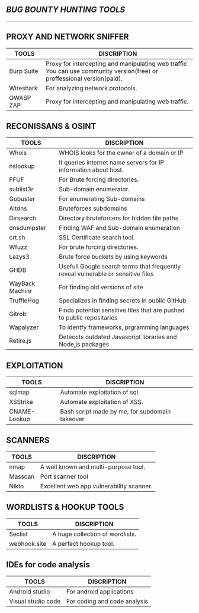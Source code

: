 ## *BUG BOUNTY HUNTING TOOLS*
<hr>

## PROXY AND NETWORK SNIFFER


| TOOLS | DISCRIPTION |
| ----- | ----------- |
| Burp Suite | Proxy for intercepting and  manipulating web traffic You can use community version(free) or proffessional version(paid). |
| Wireshark | For analyzing network protocols. |
| OWASP ZAP | Proxy for intercepting and manipulating web traffic. |


## RECONISSANS & OSINT

| TOOLS | DISCRIPTION |
| ----- | ----------- |
| Whois | WHOIS looks for the owner of a domain or IP |
| nslookup | It queries internet name servers for IP information about host. |
| FFUF  | For Brute forcing directories. |
| sublist3r | Sub-domain enumerator. |
| Gobuster | For enumerating Sub-domains |
| Altdns | Bruteforces subdomains |
| Dirsearch | Directory bruteforcers for hidden file paths |
| dnsdumpster | Finding WAF and Sub-domain enumeration |
| crt.sh | SSL Certificate search tool. |
| Wfuzz | For brute forcing directories. |
| Lazys3 | Brute force buckets by using keywords |
| GHDB | Usefull Google search terms that frequently reveal vulnerable or sensitive files |
| WayBack Machinr | For finding old versions of site |
| TruffleHog | Specializes in finding secrets in public GitHub |
| Gitrob | Finds potential sensitive files that are pushed to public repositaries|
| Wapalyzer | To identfy frameworks, prgramming languages |
| Retire.js | Deteccts outdated Javascript libraries and Node,js packages |


## EXPLOITATION

| TOOLS | DISCRIPTION |
| ----- | ----------- |
| sqlmap  | Automate exploitation of sql. |
| XSStrike | Automate exploitation of XSS. |
| CNAME-Lookup | Bash script made by me, for subdomain takeover |


## SCANNERS
| TOOLS | DISCRIPTION |
| ----- | ----------- |
| nmap | A well known and  multi-purpose tool. |
| Masscan  | Port scanner tool  |
| Nikto | Excellent web app vulnerability scanner. |


## WORDLISTS & HOOKUP TOOLS

| TOOLS | DISCRIPTION |
| ----- | ----------- |
| Seclist | A huge collection of wordlists. |
| webhook.site | A perfect hookup tool.|

## IDEs for code analysis


| TOOLS | DISCRIPTION |
| ----- | ----------- |
| Android  studio | For android applications |
| Visual studio code | For coding and code analysis |




